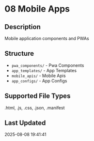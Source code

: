 # 08 Mobile Apps

## Description
Mobile application components and PWAs

## Structure
- `pwa_components/` - Pwa Components
- `app_templates/` - App Templates
- `mobile_apis/` - Mobile Apis
- `app_configs/` - App Configs

## Supported File Types
.html, .js, .css, .json, .manifest

## Last Updated
2025-08-08 19:41:41
